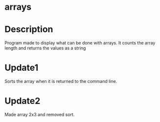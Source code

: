 # arrays

# Description
Program made to display what can be done with arrays.  It counts the array length and returns the values as a string

# Update1
Sorts the array when it is returned to the command line.

# Update2
Made array 2x3 and removed sort.

